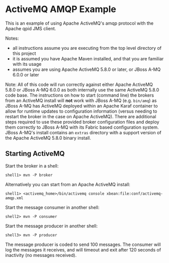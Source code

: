 ActiveMQ AMQP Example
=============================

This is an example of using Apache ActiveMQ's amqp protocol with the Apache qpid JMS client.

Notes:

* all instructions assume you are executing from the top level directory of this project
* it is assumed you have Apache Maven installed, and that you are familiar with its usage
* assumes you are using Apache ActiveMQ 5.8.0 or later, or JBoss A-MQ 6.0.0 or later

Note: All of this code will run correctly against either Apache ActiveMQ 5.8.0 or JBoss A-MQ 6.0.0 as both
internally use the same ActiveMQ 5.8.0 code base. The instructions on how to start (command line) the brokers from an
ActiveMQ install will **not** work with JBoss A-MQ (e.g. `bin/amq`) as JBoss A-MQ has ActiveMQ
deployed within an Apache Karaf container to allow for runtime updates to configuration information (versus needing to
restart the broker in the case on Apache ActiveMQ). There are additional steps required to use these provided broker
configuration files and deploy them correctly to JBoss A-MQ with its Fabric based configuration system.
JBoss A-MQ's install contains an `extras` directory with a support version of the Apache ActiveMQ 5.8.0 binary
install.

Starting ActiveMQ
-----------------

Start the broker in a shell:

    shell1> mvn -P broker

Alternatively you can start from an Apache ActiveMQ install:

    shell1> <activemq_home>/bin/activemq console xbean:file:conf/activemq-amqp.xml

Start the message consumer in another shell:

    shell2> mvn -P consumer

Start the message producer in another shell:

    shell3> mvn -P producer

The message producer is coded to send 100 messages. The consumer will log the messages it receives, and will timeout
and exit after 120 seconds of inactivity (no messages received).